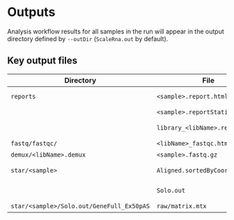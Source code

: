 # Outputs

Analysis workflow results for all samples in the run will appear in the output directory defined by `--outDir` (`ScaleRna.out` by default). 

## Key output files
| Directory                   | File                                            | Description                                                                                                                                                                                                                                                                                  |
|-----------------------------|-------------------------------------------------|----------------------------------------------------------------------------------------------------------------------------------------------------------------------------------------------------------------------------------------------------------------------------------------------|
| `reports`                   | `<sample>.report.html`                          | An interactive standalone HTML report including key metrics/figures for each sample |
| | `<sample>.reportStatistics.tsv`                 | Summary and QC metrics for this sample in tsv (text) format                                                                                                                   |
| | `library_<libName>.report.html`                 | Barcode summary and demultiplexing statistics for the whole library (potentially multiple samples) |
| `fastq/fastqc/`             | `<libName>_fastqc.html`                     | [fastqc](https://github.com/s-andrews/FastQC) report for the sequencing library|
| `demux/<libName>.demux` | `<sample>.fastq.gz`                             | Sample fastq files (Demultiplexed) |
| `star/<sample>` | `Aligned.sortedByCoord.out.bam` | Read alignments to genome, with single-cell barcode and UMI information in tags
|  | `Solo.out` | STARSolo output for each sample. See https://github.com/alexdobin/STAR/blob/master/docs/STARsolo.md |
|  `star/<sample>/Solo.out/GeneFull_Ex50pAS` | `raw/matrix.mtx` | Cell-gene expression matrix (for Seurat/Scanpy etc.) |